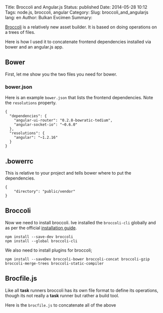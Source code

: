 Title: Broccoli and Angular.js
Status: published
Date: 2014-05-28 10:12
Tags: node.js, broccoli, angular
Category:
Slug: broccoli_and_angularjs
lang: en
Author: Bulkan Evcimen
Summary:

[Broccoli](http://www.solitr.com/blog/2014/02/broccoli-first-release/) is a relatively new asset builder. It is based on doing operations
on a trees of files.

Here is how I used it to concatenate frontend dependencies installed via 
bower and an angular.js app.

## Bower

First, let me show you the two files you need for bower.

### bower.json

Here is an example `bower.json` that lists the frontend dependencies. Note the `resolutions` property.

    {
      "dependencies": {
        "angular-ui-router": "0.2.8-bowratic-tedium",
        "angular-socket-io": "~0.6.0"
      },
      "resolutions": {
        "angular": "~1.2.16"
      }
    }

## .bowerrc

This is relative to your project and tells bower where to put the dependencies.

    {
        "directory": "public/vendor"
    }

## Broccoli

Now we need to install broccoli. Ive installed the `broccoli-cli` globally and as per the
official [installation guide](https://github.com/broccolijs/broccoli#installation).

    npm install --save-dev broccoli
    npm install --global broccoli-cli

We also need to install plugins for broccoli;

    npm install --saveDev broccoli-bower broccoli-concat broccoli-gzip broccoli-merge-trees broccoli-static-compiler

## Brocfile.js

Like all __task__ runners broccoli has its own file format to define its operations, though
its not really a __task__ runner but rather a build tool.

Here is the `brocfile.js` to concatenate all of the above
